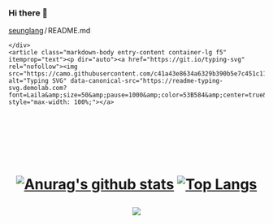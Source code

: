 ### Hi there 👋
<div class="Box-body p-4">
    <div class="d-flex flex-justify-between">
      <div class="text-mono text-small mb-3">
        <a href="/seunglang/seunglang" class="no-underline Link--primary">seunglang</a><span class="color-fg-muted d-inline-block" style="padding:0px 2px;">/</span>README<span class="color-fg-muted">.md</span>
      </div>

    </div>
    <article class="markdown-body entry-content container-lg f5" itemprop="text"><p dir="auto"><a href="https://git.io/typing-svg" rel="nofollow"><img src="https://camo.githubusercontent.com/c41a43e8634a6329b390b5e7c451c1119229a4930cb1094f7a90f5d1f2ef8524/68747470733a2f2f726561646d652d747970696e672d7376672e64656d6f6c61622e636f6d3f666f6e743d4c61696c612673697a653d35302670617573653d3130303026636f6c6f723d3533423538342663656e7465723d74727565267643656e7465723d747275652677696474683d31323030266c696e65733d447265616d2b746f2b4675747572652b546563686e6f6c6f6779" alt="Typing SVG" data-canonical-src="https://readme-typing-svg.demolab.com?font=Laila&amp;size=50&amp;pause=1000&amp;color=53B584&amp;center=true&amp;vCenter=true&amp;width=1200&amp;lines=Dream+to+Future+Technology" style="max-width: 100%;"></a>
<br><br><br><br><br></p>
 


<div align="center" dir="auto"> <h1>
<p dir="auto"><a target="_blank" rel="noopener noreferrer nofollow" href="https://camo.githubusercontent.com/d7e5cd40c289334f5a75876fde3e4a32be5f3b14d9d589b8fcd5a88d869d061c/68747470733a2f2f6769746875622d726561646d652d73746174732e76657263656c2e6170702f6170693f757365726e616d653d7365756e676c616e672673686f775f69636f6e733d74727565267468656d653d767565"><img src="https://camo.githubusercontent.com/d7e5cd40c289334f5a75876fde3e4a32be5f3b14d9d589b8fcd5a88d869d061c/68747470733a2f2f6769746875622d726561646d652d73746174732e76657263656c2e6170702f6170693f757365726e616d653d7365756e676c616e672673686f775f69636f6e733d74727565267468656d653d767565" alt="Anurag's github stats" data-canonical-src="https://github-readme-stats.vercel.app/api?username=seunglang&amp;show_icons=true&amp;theme=vue" style="max-width: 100%;"></a>
<a href="https://github.com/metleeha"><img src="https://camo.githubusercontent.com/5a3ccedcf2d527ada110e4e0e8f29fab3473f2b288ea1836154749e197ebf643/68747470733a2f2f6769746875622d726561646d652d73746174732e76657263656c2e6170702f6170692f746f702d6c616e67732f3f757365726e616d653d7365756e676c616e67266c61796f75743d636f6d70616374267468656d653d767565" alt="Top Langs" data-canonical-src="https://github-readme-stats.vercel.app/api/top-langs/?username=seunglang&amp;layout=compact&amp;theme=vue" style="max-width: 100%;"></a></p>
</h1></div>

<div align="center" dir="auto"> 
<a href="mailto:seungwon987@gmail.com"><img src="https://camo.githubusercontent.com/ec87ea5cf97332ebe242de202b0fb9148205ef5fb62a16367509392bb98c13aa/68747470733a2f2f696d672e736869656c64732e696f2f62616467652f7365756e67776f6e39383740676d61696c2e636f6d2d4631343232383f7374796c653d666c61742d737175617265266c6f676f3d476d61696c266c6f676f436f6c6f723d7768697465266c696e6b3d6d61696c746f3a7365756e67776f6e39383740676d61696c2e636f6d" data-canonical-src="https://img.shields.io/badge/seungwon987@gmail.com-F14228?style=flat-square&amp;logo=Gmail&amp;logoColor=white&amp;link=mailto:seungwon987@gmail.com" style="max-width: 100%;"></a>
</div>

</article>
  </div>
<!--
**8argoN/8argoN** is a ✨ _special_ ✨ repository because its `README.md` (this file) appears on your GitHub profile.

Here are some ideas to get you started:

- 🔭 I’m currently working on ...
- 🌱 I’m currently learning ...
- 👯 I’m looking to collaborate on ...
- 🤔 I’m looking for help with ...
- 💬 Ask me about ...
- 📫 How to reach me: ...
- 😄 Pronouns: ...
- ⚡ Fun fact: ...
-->
